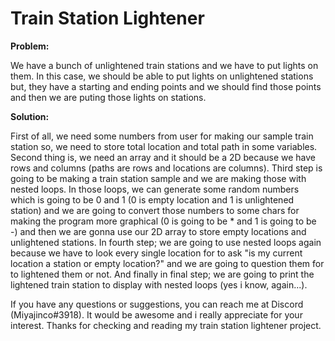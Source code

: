 # Train Station Lightener

<b>Problem:</b>

We have a bunch of unlightened train stations and we have to put lights on them.
In this case, we should be able to put lights on unlightened stations but, they have a starting and ending points and we should find those points and then we are puting those lights on stations.

<b>Solution:</b>

First of all, we need some numbers from user for making our sample train station so, we need to store total location and total path in some variables.
Second thing is, we need an array and it should be a 2D because we have rows and columns (paths are rows and locations are columns).
Third step is going to be making a train station sample and we are making those with nested loops. In those loops, we can generate some random numbers which is going to be 0 and 1 (0 is empty location and 1 is unlightened station) and we are going to convert those numbers to some chars for making the program more graphical (0 is going to be * and 1 is going to be -) and then we are gonna use our 2D array to store empty locations and unlightened stations.
In fourth step; we are going to use nested loops again because we have to look every single location for to ask "is my current location a station or empty location?" and we are going to question them for to lightened them or not.
And finally in final step; we are going to print the lightened train station to display with nested loops (yes i know, again...).



If you have any questions or suggestions, you can reach me at Discord (Miyajinco#3918). It would be awesome and i really appreciate for your interest.
Thanks for checking and reading my train station lightener project.

